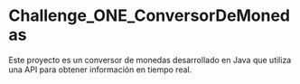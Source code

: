 # Challenge_ONE_ConversorDeMonedas
Este proyecto es un conversor de monedas desarrollado en Java que utiliza una API para obtener información en tiempo real.
